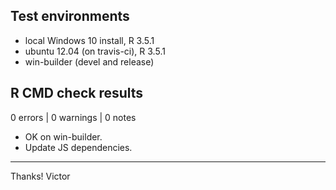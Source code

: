 ## Test environments
* local Windows 10 install, R 3.5.1
* ubuntu 12.04 (on travis-ci), R 3.5.1
* win-builder (devel and release)

## R CMD check results

0 errors | 0 warnings | 0 notes

* OK on win-builder.
* Update JS dependencies.


---

Thanks!
Victor

